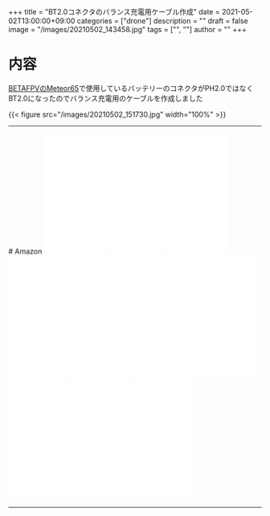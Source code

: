 ﻿+++
title = "BT2.0コネクタのバランス充電用ケーブル作成"
date = 2021-05-02T13:00:00+09:00
categories = ["drone"]
description = ""
draft = false
image = "/images/20210502_143458.jpg"
tags = ["", ""]
author = ""
+++

# 内容

[BETAFPVのMeteor65](https://betafpv.com/collections/meteor-series/products/meteor65-brushless-whoop-quadcopter-1s?variant=31303702773894)で使用しているバッテリーのコネクタがPH2.0ではなくBT2.0になったのでバランス充電用のケーブルを作成しました


{{< figure src="/images/20210502_151730.jpg" width="100%" >}}




<hr/>
# Amazon

<iframe style="width:120px;height:240px;" marginwidth="0" marginheight="0" scrolling="no" frameborder="0" src="//rcm-fe.amazon-adsystem.com/e/cm?lt1=_blank&bc1=000000&IS2=1&bg1=FFFFFF&fc1=000000&lc1=0000FF&t=yokochi-22&language=ja_JP&o=9&p=8&l=as4&m=amazon&f=ifr&ref=as_ss_li_til&asins=B081DN6LKM&linkId=6bd379c144dc6023b772a08cb6cf0bbf"></iframe>

<iframe style="width:120px;height:240px;" marginwidth="0" marginheight="0" scrolling="no" frameborder="0" src="//rcm-fe.amazon-adsystem.com/e/cm?lt1=_blank&bc1=000000&IS2=1&bg1=FFFFFF&fc1=000000&lc1=0000FF&t=yokochi-22&language=ja_JP&o=9&p=8&l=as4&m=amazon&f=ifr&ref=as_ss_li_til&asins=B07CVPCC3G&linkId=75a733cbe5b8ffc5b8e916cef2bb2b93"></iframe>

<iframe style="width:120px;height:240px;" marginwidth="0" marginheight="0" scrolling="no" frameborder="0" src="//rcm-fe.amazon-adsystem.com/e/cm?lt1=_blank&bc1=000000&IS2=1&bg1=FFFFFF&fc1=000000&lc1=0000FF&t=yokochi-22&language=ja_JP&o=9&p=8&l=as4&m=amazon&f=ifr&ref=as_ss_li_til&asins=B07C3R5W31&linkId=9257d3d3f2842e679ee25a7d9e86b7e1"></iframe>

<iframe style="width:120px;height:240px;" marginwidth="0" marginheight="0" scrolling="no" frameborder="0" src="//rcm-fe.amazon-adsystem.com/e/cm?lt1=_blank&bc1=000000&IS2=1&bg1=FFFFFF&fc1=000000&lc1=0000FF&t=yokochi-22&language=ja_JP&o=9&p=8&l=as4&m=amazon&f=ifr&ref=as_ss_li_til&asins=B07QLB92ZQ&linkId=d716d9ea5bbdde30c4e57e5a982ea3da"></iframe>

<iframe style="width:120px;height:240px;" marginwidth="0" marginheight="0" scrolling="no" frameborder="0" src="//rcm-fe.amazon-adsystem.com/e/cm?lt1=_blank&bc1=000000&IS2=1&bg1=FFFFFF&fc1=000000&lc1=0000FF&t=yokochi-22&language=ja_JP&o=9&p=8&l=as4&m=amazon&f=ifr&ref=as_ss_li_til&asins=B005KZ2UPS&linkId=26a0a644e7ea748d841726e6494c9d7c"></iframe>

<iframe style="width:120px;height:240px;" marginwidth="0" marginheight="0" scrolling="no" frameborder="0" src="//rcm-fe.amazon-adsystem.com/e/cm?lt1=_blank&bc1=000000&IS2=1&bg1=FFFFFF&fc1=000000&lc1=0000FF&t=yokochi-22&language=ja_JP&o=9&p=8&l=as4&m=amazon&f=ifr&ref=as_ss_li_til&asins=B000W9HHNW&linkId=6b1958d54cc6008a02870f81e233ab16"></iframe>

<iframe style="width:120px;height:240px;" marginwidth="0" marginheight="0" scrolling="no" frameborder="0" src="//rcm-fe.amazon-adsystem.com/e/cm?lt1=_blank&bc1=000000&IS2=1&bg1=FFFFFF&fc1=000000&lc1=0000FF&t=yokochi-22&language=ja_JP&o=9&p=8&l=as4&m=amazon&f=ifr&ref=as_ss_li_til&asins=B000TGJTUW&linkId=7210109709d1acf7fe123bbee76afa16"></iframe>

<iframe style="width:120px;height:240px;" marginwidth="0" marginheight="0" scrolling="no" frameborder="0" src="//rcm-fe.amazon-adsystem.com/e/cm?lt1=_blank&bc1=000000&IS2=1&bg1=FFFFFF&fc1=000000&lc1=0000FF&t=yokochi-22&language=ja_JP&o=9&p=8&l=as4&m=amazon&f=ifr&ref=as_ss_li_til&asins=B017SQ0TUO&linkId=be6b357e9fe60b4c090490064aeed7d3"></iframe>

<iframe style="width:120px;height:240px;" marginwidth="0" marginheight="0" scrolling="no" frameborder="0" src="//rcm-fe.amazon-adsystem.com/e/cm?lt1=_blank&bc1=000000&IS2=1&bg1=FFFFFF&fc1=000000&lc1=0000FF&t=yokochi-22&language=ja_JP&o=9&p=8&l=as4&m=amazon&f=ifr&ref=as_ss_li_til&asins=B006MQD7M4&linkId=a0341d1d0d11df1076f65c89b9c98d31"></iframe>

<iframe style="width:120px;height:240px;" marginwidth="0" marginheight="0" scrolling="no" frameborder="0" src="//rcm-fe.amazon-adsystem.com/e/cm?lt1=_blank&bc1=000000&IS2=1&bg1=FFFFFF&fc1=000000&lc1=0000FF&t=yokochi-22&language=ja_JP&o=9&p=8&l=as4&m=amazon&f=ifr&ref=as_ss_li_til&asins=B01LZ7LHNB&linkId=ccd03effd2acbc1932248b270b0febde"></iframe>

<hr/>
